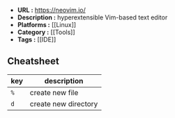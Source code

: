 - **URL :** https://neovim.io/
- **Description :** hyperextensible Vim-based text editor
- **Platforms :** [[Linux]]
- **Category :** [[Tools]]
- **Tags :** [[IDE]]

## Cheatsheet

| key | description |
| --- | --- |
| `%` | create new file |
| `d` | create new directory |

